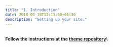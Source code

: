 ```yaml
---
title: "1. Introduction"
date: 2018-03-18T12:13:30+05:30
description: "Setting up your site."
---
```

  

\
**Follow the instructions at the [theme repository](https://github.com/stealsocks/100-things#installation)**\



